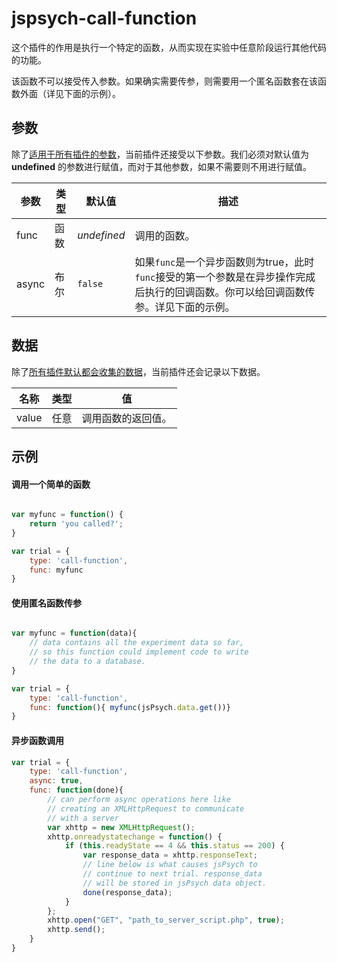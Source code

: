# jspsych-call-function

这个插件的作用是执行一个特定的函数，从而实现在实验中任意阶段运行其他代码的功能。

该函数不可以接受传入参数。如果确实需要传参，则需要用一个匿名函数套在该函数外面（详见下面的示例）。

## 参数

除了[适用于所有插件的参数](/overview/plugins.html#parameters-available-in-all-plugins)，当前插件还接受以下参数。我们必须对默认值为 **undefined** 的参数进行赋值，而对于其他参数，如果不需要则不用进行赋值。

参数 | 类型 | 默认值 | 描述 
----------|------|---------------|------------
func | 函数 | *undefined* | 调用的函数。 
async | 布尔 | `false` | 如果`func`是一个异步函数则为true，此时`func`接受的第一个参数是在异步操作完成后执行的回调函数。你可以给回调函数传参。详见下面的示例。 


## 数据

除了[所有插件默认都会收集的数据](/overview/plugins.html#data-collected-by-all-plugins)，当前插件还会记录以下数据。

名称 | 类型 | 值 
-----|------|------
value | 任意 | 调用函数的返回值。 

## 示例

#### 调用一个简单的函数

```javascript

var myfunc = function() {
	return 'you called?';
}

var trial = {
	type: 'call-function',
	func: myfunc
}
```

#### 使用匿名函数传参

```javascript

var myfunc = function(data){
	// data contains all the experiment data so far,
	// so this function could implement code to write
	// the data to a database.
}

var trial = {
	type: 'call-function',
	func: function(){ myfunc(jsPsych.data.get())}
}
```

#### 异步函数调用

```javascript
var trial = {
	type: 'call-function',
	async: true,
	func: function(done){
		// can perform async operations here like
		// creating an XMLHttpRequest to communicate
		// with a server
		var xhttp = new XMLHttpRequest();
		xhttp.onreadystatechange = function() {
			if (this.readyState == 4 && this.status == 200) {
				var response_data = xhttp.responseText;
				// line below is what causes jsPsych to 
				// continue to next trial. response_data
				// will be stored in jsPsych data object.
				done(response_data);
			}
		};
		xhttp.open("GET", "path_to_server_script.php", true);
		xhttp.send();
	}
}
```